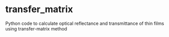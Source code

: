 # transfer_matrix
Python code to calculate optical reflectance and transmittance of thin films using transfer-matrix method
